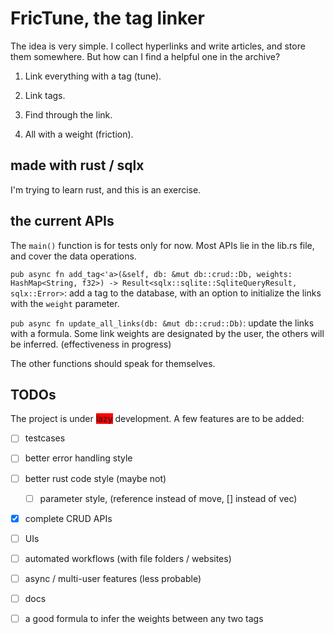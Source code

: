 # FricTune, the tag linker

The idea is very simple. I collect hyperlinks and write articles, and store them somewhere. But how can I find a helpful one in the archive?

1. Link everything with a tag (tune).

2. Link tags.

3. Find through the link.

4. All with a weight (friction).

## made with rust / sqlx

I'm trying to learn rust, and this is an exercise.

## the current APIs

The `main()` function is for tests only for now. Most APIs lie in the lib.rs file, and cover the data operations.

`pub async fn add_tag<'a>(&self, db: &mut db::crud::Db, weights: HashMap<String, f32>) -> Result<sqlx::sqlite::SqliteQueryResult, sqlx::Error>`: add a tag to the database, with an option to initialize the links with the `weight` parameter.

`pub async fn update_all_links(db: &mut db::crud::Db)`: update the links with a formula. Some link weights are designated by the user, the others will be inferred. (effectiveness in progress)

The other functions should speak for themselves.

## TODOs

The project is under <span style="background: red;">lazy</span> development. A few features are to be added:

- [ ] testcases

- [ ] better error handling style

- [ ] better rust code style (maybe not)
    - [ ] parameter style, (reference instead of move, [] instead of vec)

- [x] complete CRUD APIs

- [ ] UIs

- [ ] automated workflows (with file folders / websites)

- [ ] async / multi-user features (less probable)

- [ ] docs

- [ ] a good formula to infer the weights between any two tags